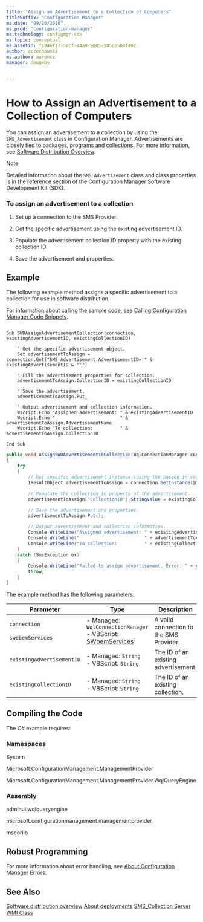 ```yaml
---
title: "Assign an Advertisement to a Collection of Computers"
titleSuffix: "Configuration Manager"
ms.date: "09/20/2016"
ms.prod: "configuration-manager"
ms.technology: configmgr-sdk
ms.topic: conceptual
ms.assetid: fc94ef17-5ecf-44a9-9805-585ce5b8f402
author: aczechowski
ms.author: aaroncz
manager: dougeby


---
```

# How to Assign an Advertisement to a Collection of Computers
You can assign an advertisement to a collection by using the `SMS_Advertisement` class in Configuration Manager. Advertisements are closely tied to packages, programs and collections. For more information, see [Software Distribution Overview](../../../../develop/core/servers/configure/software-distribution-overview.md).  

> [!NOTE]
>  Detailed information about the `SMS_Advertisement` class and class properties is in the reference section of the Configuration Manager Software Development Kit (SDK).  

### To assign an advertisement to a collection  

1.  Set up a connection to the SMS Provider.  

2.  Get the specific advertisement using the existing advertisement ID.  

3.  Populate the advertisement collection ID property with the existing collection ID.  

4.  Save the advertisement and properties.  

## Example  
 The following example method assigns a specific advertisement to a collection for use in software distribution.  

 For information about calling the sample code, see [Calling Configuration Manager Code Snippets](../../../../develop/core/understand/calling-code-snippets.md).  

```vbs  

Sub SWDAssignAdvertisementCollection(connection, existingAdvertisementID, existingCollectionID)  

    ' Get the specific advertisement object.  
    Set advertisementToAssign = connection.Get("SMS_Advertisement.AdvertisementID='" & existingAdvertisementID & "'")  

    ' Fill the advertisement properties for collection.  
    advertisementToAssign.CollectionID = existingCollectionID  

    ' Save the advertisement.  
    advertisementToAssign.Put_  

    ' Output advertisement and collection information.  
    Wscript.Echo "Assigned advertisement: " & existingAdvertisementID  
    Wscript.Echo "                        " & advertisementToAssign.AdvertisementName  
    Wscript.Echo "To collection:          " & advertisementToAssign.CollectionID  

End Sub  
```  

```c#  
public void AssignSWDAdvertisementToCollection(WqlConnectionManager connection, string existingAdvertisementID, string existingCollectionID)  
{  
    try  
    {  
        // Get specific advertisement instance (using the passed in value existingAdvertisementID).  
        IResultObject advertisementToAssign = connection.GetInstance(@"SMS_Advertisement.AdvertisementID='" + existingAdvertisementID + "'");  

        // Populate the collection id property of the advertisement.  
        advertisementToAssign["CollectionID"].StringValue = existingCollectionID;  

        // Save the advertisement and properties.  
        advertisementToAssign.Put();  

        // Output advertisement and collection information.  
        Console.WriteLine("Assigned advertisement: " + existingAdvertisementID);  
        Console.WriteLine("                        " + advertisementToAssign["AdvertisementName"].StringValue);  
        Console.WriteLine("To collection:          " + existingCollectionID);  
    }  
    catch (SmsException ex)  
    {  
        Console.WriteLine("Failed to assign advertisement. Error: " + ex.Message);  
        throw;  
    }  
}  
```  

 The example method has the following parameters:  

|Parameter|Type|Description|  
|---------------|----------|-----------------|  
|`connection`<br /><br /> `swebemServices`|-   Managed: `WqlConnectionManager`<br />-   VBScript: [SWbemServices](https://msdn.microsoft.com/library/aa393854.aspx)|A valid connection to the SMS Provider.|  
|`existingAdvertisementID`|-   Managed: `String`<br />-   VBScript: `String`|The ID of an existing advertisement.|  
|`existingCollectionID`|-   Managed: `String`<br />-   VBScript: `String`|The ID of an existing collection.|  

## Compiling the Code  
 The C# example requires:  

### Namespaces  
 System  

 Microsoft.ConfigurationManagement.ManagementProvider  

 Microsoft.ConfigurationManagement.ManagementProvider.WqlQueryEngine  

### Assembly  
 adminui.wqlqueryengine  

 microsoft.configurationmanagement.managementprovider  

 mscorlib  

## Robust Programming  
 For more information about error handling, see [About Configuration Manager Errors](../../../../develop/core/understand/about-configuration-manager-errors.md).  

## See Also  
 [Software distribution overview](software-distribution-overview.md)
 [About deployments](about-software-distribution-deployments.md)
 [SMS_Collection Server WMI Class](../../../../develop/reference/core/clients/collections/sms_collection-server-wmi-class.md)
